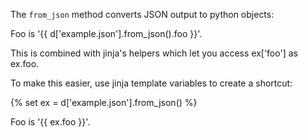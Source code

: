 The `from_json` method converts JSON output to python objects:

Foo is '{{ d['example.json'].from_json().foo }}'.

This is combined with jinja's helpers which let you access ex['foo'] as ex.foo.

To make this easier, use jinja template variables to create a shortcut:

{% set ex = d['example.json'].from_json() %}

Foo is '{{ ex.foo }}'.
